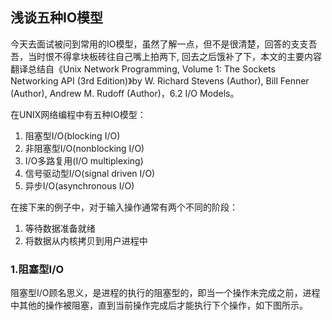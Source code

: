 ## 浅谈五种IO模型
今天去面试被问到常用的IO模型，虽然了解一点，但不是很清楚，回答的支支吾吾，当时恨不得拿块板砖往自己嘴上拍两下, 回去之后饿补了下，本文的主要内容翻译总结自《Unix Network Programming, Volume 1: The Sockets Networking API (3rd Edition)》by W. Richard Stevens  (Author), Bill Fenner (Author), Andrew M. Rudoff (Author)，6.2 I/O Models。

在UNIX网络编程中有五种IO模型：
1. 阻塞型I/O(blocking I/O)
2. 非阻塞型I/O(nonblocking I/O)
3. I/O多路复用(I/O multiplexing)
4. 信号驱动型I/O(signal driven I/O)
5. 异步I/O(asynchronous I/O)

在接下来的例子中，对于输入操作通常有两个不同的阶段：
1. 等待数据准备就绪
2. 将数据从内核拷贝到用户进程中

### 1.阻塞型I/O
阻塞型I/O顾名思义，是进程的执行的阻塞型的，即当一个操作未完成之前，进程中其他的操作被阻塞，直到当前操作完成后才能执行下个操作，如下图所示。




